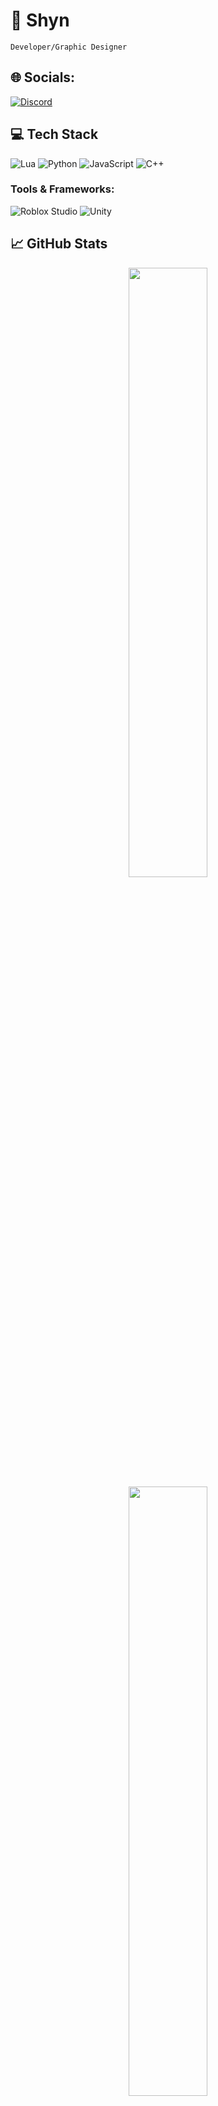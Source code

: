 # 🎀 Shyn

`Developer/Graphic Designer`

## 🌐 Socials:

[![Discord](https://img.shields.io/badge/-Discord-5865F2?style=flat&logo=discord&logoColor=white)](https://discordapp.com/users/266172141047775242)

## 💻 Tech Stack

![Lua](https://img.shields.io/badge/-Lua-2C2D72?style=flat&logo=lua&logoColor=white)
![Python](https://img.shields.io/badge/-Python-3776AB?style=flat&logo=python&logoColor=white)
![JavaScript](https://img.shields.io/badge/-JavaScript-F7DF1E?style=flat&logo=javascript&logoColor=black)
![C++](https://img.shields.io/badge/-C%2B%2B-00599C?style=flat&logo=c%2B%2B&logoColor=white)

### Tools & Frameworks:
![Roblox Studio](https://img.shields.io/badge/-Roblox_Studio-000000?style=flat&logo=roblox&logoColor=white)
![Unity](https://img.shields.io/badge/-Unity-000000?style=flat&logo=unity&logoColor=white)

## 📈 GitHub Stats

<p align="center">
  <img width="50%" src="https://github-readme-stats.vercel.app/api?username=yourusername&show_icons=true&theme=tokyonight" />
  <br>
  <img width="50%" src="https://github-readme-streak-stats.herokuapp.com/?user=yourusername&theme=tokyonight" />
</p>

---

⭐ **Feel free to check out my repositories and projects!** 🚀

